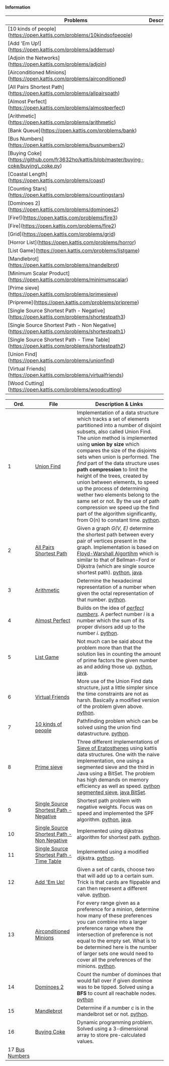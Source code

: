 #### Information
| Problems                                                                                       | Description |
| ---------------------------------------------------------------------------------------------- | ----------- |
| \[10 kinds of people\](https://open.kattis.com/problems/10kindsofpeople)                       |             |
| \[Add 'Em Up!\](https://open.kattis.com/problems/addemup)                                      |             |
| \[Adjoin the Networks\](https://open.kattis.com/problems/adjoin)                               |             |
| \[Airconditioned Minions\](https://open.kattis.com/problems/airconditioned)                    |             |
| \[All Pairs Shortest Path\](https://open.kattis.com/problems/allpairspath)                     |             |
| \[Almost Perfect\](https://open.kattis.com/problems/almostperfect)                             |             |
| \[Arithmetic\](https://open.kattis.com/problems/arithmetic)                                    |             |
| \[Bank Queue\](https://open.kattis.com/problems/bank)                                          |             |
| \[Bus Numbers\](https://open.kattis.com/problems/busnumbers2)                                  |             |
| \[Buying Coke\](https://github.com/fr3632ho/kattis/blob/master/buying-coke/buying\_coke.py)    |             |
| \[Coastal Length\](https://open.kattis.com/problems/coast)                                     |             |
| \[Counting Stars\](https://open.kattis.com/problems/countingstars)                             |             |
| \[Dominoes 2\](https://open.kattis.com/problems/dominoes2)                                     |             |
| \[Fire!\](https://open.kattis.com/problems/fire3)                                              |             |
| \[Fire\](https://open.kattis.com/problems/fire2)                                               |             |
| \[Grid\](https://open.kattis.com/problems/grid)                                                |             |
| \[Horror List\](https://open.kattis.com/problems/horror)                                       |             |
| \[List Game\](https://open.kattis.com/problems/listgame)                                       |             |
| \[Mandlebrot\](https://open.kattis.com/problems/mandelbrot)                                    |             |
| \[Minimum Scalar Product\](https://open.kattis.com/problems/minimumscalar)                     |             |
| \[Prime sieve\](https://open.kattis.com/problems/primesieve)                                   |             |
| \[Pripreme\](https://open.kattis.com/problems/pripreme)                                        |             |
| \[Single Source Shortest Path - Negative\](https://open.kattis.com/problems/shortestpath3)     |             |
| \[Single Source Shortest Path - Non Negative\](https://open.kattis.com/problems/shortestpath1) |             |
| \[Single Source Shortest Path - Time Table\](https://open.kattis.com/problems/shortestpath2)   |             |
| \[Union Find\](https://open.kattis.com/problems/unionfind)                                     |             |
| \[Virtual Friends\](https://open.kattis.com/problems/virtualfriends)                           |             |
| \[Wood Cutting\](https://open.kattis.com/problems/woodcutting) 



| Ord. | File                                                                                         | Description & Links                                                                                                                                                                                                                                                                                                                                                                                                                                                                                                                                                                                                                                                                                             |
| ---- | -------------------------------------------------------------------------------------------- | --------------------------------------------------------------------------------------------------------------------------------------------------------------------------------------------------------------------------------------------------------------------------------------------------------------------------------------------------------------------------------------------------------------------------------------------------------------------------------------------------------------------------------------------------------------------------------------------------------------------------------------------------------------------------------------------------------------- |
| 1    | [Union Find](https://open.kattis.com/problems/unionfind)                                     | Implementation of a data structure which tracks a set of elements partitioned into a number of disjoint subsets, also called Union Find. The *union* method is implemented using **union by size** which compares the size of the disjoints sets when union is performed. The *find* part of the data structure uses **path compression** to limit the height of the trees, created by union between elements, to speed up the process of determining wether two elements belong to the same set or not. By the use of path compression we speed up the find part of the algorithm significantly, from O(n) to constant time. [python](https://github.com/fr3632ho/kattis/blob/master/union-find/unionfind.py). |
| 2    | [All Pairs Shortest Path](https://open.kattis.com/problems/allpairspath)                     | Given a graph *G(V, E)* determine the shortest path between every pair of vertices present in the graph. Implementation is based on [Floyd-Warshall Algortihm](https://brilliant.org/wiki/floyd-warshall-algorithm) which is similar to that of Bellman-Ford or Dijkstra (which are single source shortest path). [python](https://github.com/fr3632ho/kattis/blob/master/all-pairs-path/all_pairs_path.py), [java](https://github.com/fr3632ho/kattis/blob/master/all-pairs-path/AllPairsPath.java).                                                                                                                                                                                                           |
| 3    | [Arithmetic](https://open.kattis.com/problems/arithmetic)                                    | Determine the hexadecimal representation of a number when given the octal representation of that number. [python](https://github.com/fr3632ho/kattis/blob/master/arithmetic/arithmetic.py).                                                                                                                                                                                                                                                                                                                                                                                                                                                                                                                     |
| 4    | [Almost Perfect](https://open.kattis.com/problems/almostperfect)                             | Builds on the idea of [*perfect numbers*](https://www.wikiwand.com/en/Perfect_number). A perfect number *i* is a number which the sum of its proper divisors add up to the number *i*. [python](https://github.com/fr3632ho/kattis/tree/master/almost-perfect).                                                                                                                                                                                                                                                                                                                                                                                                                                                 |
| 5    | [List Game](https://open.kattis.com/problems/listgame)                                       | Not much can be said about the problem more than that the solution lies in counting the amount of prime factors the given number as and adding those up. [python](https://github.com/fr3632ho/kattis/blob/master/list-game/list_game.py), [java](https://github.com/fr3632ho/kattis/blob/master/list-game/ListGame.java).                                                                                                                                                                                                                                                                                                                                                                                       |
| 6    | [Virtual Friends](https://open.kattis.com/problems/virtualfriends)                           | More use of the Union Find data structure, just a little simpler since the time constraints are not as harsh. Basically a modified version of the problem given above.  [python](https://github.com/fr3632ho/kattis/blob/master/virtual-friends/virtual_friends.py).                                                                                                                                                                                                                                                                                                                                                                                                                                            |
| 7    | [10 kinds of people](https://open.kattis.com/problems/10kindsofpeople)                       | Pathfinding problem which can be solved using the union find datastructure.  [python](https://github.com/fr3632ho/kattis/blob/master/10-kinds-of-people/10_kinds_of_people.py).                                                                                                                                                                                                                                                                                                                                                                                                                                                                                                                                 |
| 8    | [Prime sieve](https://open.kattis.com/problems/primesieve)                                   | Three different implementations of [Sieve of Eratosthenes](https://www.wikiwand.com/en/Sieve_of_Eratosthenes) using kattis data structures. One with the naive implementation, one using a segmented sieve and the third in Java using a BitSet. The problem has high demands on memory efficiency as well as speed. [python segmented sieve](https://github.com/fr3632ho/kattis/blob/master/prime-sieve/sieve_two.py), [java BitSet](https://github.com/fr3632ho/kattis/blob/master/prime-sieve/Sieve.java).                                                                                                                                                                                                   |
| 9    | [Single Source Shortest Path - Negative](https://open.kattis.com/problems/shortestpath3)     | Shortest path problem with negative weights. Focus was on speed and implemented the SPF algorithm. [python](https://github.com/fr3632ho/kattis/blob/master/shortest-path/neg/sss_path_neg.py), [java](https://github.com/fr3632ho/kattis/blob/master/SSS-path/neg/SPFA.java).                                                                                                                                                                                                                                                                                                                                                                                                                                   |
| 10   | [Single Source Shortest Path - Non Negative](https://open.kattis.com/problems/shortestpath1) | Implemented using dijkstras algorithm for shortest path. [python](https://github.com/fr3632ho/kattis/blob/master/shortest-path/non-neg/sss_path.py).                                                                                                                                                                                                                                                                                                                                                                                                                                                                                                                                                            |
| 11   | [Single Source Shortest Path - Time Table](https://open.kattis.com/problems/shortestpath2)   | Implemented using a modified dijkstra. [python](https://github.com/fr3632ho/kattis/blob/master/shortest-path/time-table/sss_path_table.py).                                                                                                                                                                                                                                                                                                                                                                                                                                                                                                                                                                     |
| 12   | [Add 'Em Up!](https://open.kattis.com/problems/addemup)                                      | Given a set of cards, choose two that will add up to a certain sum. Trick is that cards are flippable and can then represent a different value. [python](https://github.com/fr3632ho/kattis/blob/master/add-em-up/add_em_up.py).                                                                                                                                                                                                                                                                                                                                                                                                                                                                                |
| 13   | [Airconditioned Minions](https://open.kattis.com/problems/airconditioned)                    | For every range given as a preference for a minion, determine how many of these preferences you can combine into a larger preference range where the intersection of preference is not equal to the empty set. What is to be determined here is the number of larger sets one would need to cover all the preferences of the minions. [python](https://github.com/fr3632ho/kattis/blob/master/air-conditioned-minions/AC_minions.py).                                                                                                                                                                                                                                                                           |
| 14   | [Dominoes 2](https://open.kattis.com/problems/dominoes2)                                     | Count the number of dominoes that would fall over if given dominoe was to be tipped. Solved using a **BFS** to count all reachable nodes. [python](https://github.com/fr3632ho/kattis/blob/master/dominoes-2/dominoes_2.py)                                                                                                                                                                                                                                                                                                                                                                                                                                                                                     |
| 15   | [Mandlebrot](https://open.kattis.com/problems/mandelbrot)                                    | Determine if a number *c* is in the mandelbrot set or not. [python](https://github.com/fr3632ho/kattis/blob/master/mandelbrot/mandelbrot.py).                                                                                                                                                                                                                                                                                                                                                                                                                                                                                                                                                                   |
| 16   | [Buying Coke](https://github.com/fr3632ho/kattis/blob/master/buying-coke/buying_coke.py)     | Dynamic programming problem. Solved using a 3-dimensional array to store pre-calculated values.                                                                                                                                                                                                                                                                                                                                                                                                                                                                                                                                                                                                                 |
| 17 [Bus Numbers](https://open.kattis.com/problems/busnumbers2)     |                                                                                              |                                                                                                                                                                                                                                                                                                                                                                                                                                                                                                                                                                                                                                                                                                                 |
